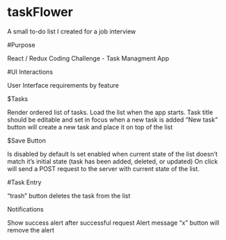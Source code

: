 # taskFlower
A small to-do list I created for a job interview

#Purpose

React / Redux Coding Challenge - Task Managment App

#UI Interactions

User Interface requirements by feature

$Tasks

Render ordered list of tasks. Load the list when the app starts.
Task title should be editable and set in focus when a new task is added
“New task” button will create a new task and place it on top of the list

$Save Button

Is disabled by default
Is set enabled when current state of the list doesn’t match it’s initial state (task has been added, deleted, or updated)
On click will send a POST request to the server with current state of the list.

#Task Entry

“trash” button deletes the task from the list

Notifications

Show success alert after successful request
Alert message “x” button will remove the alert
